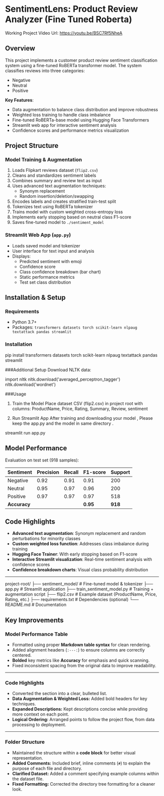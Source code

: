 # SentimentLens: Product Review Analyzer (Fine Tuned Roberta)

Working Project Video Url: https://youtu.be/BSC7Rf5NheA

## Overview
This project implements a customer product review sentiment classification system using a fine-tuned RoBERTa transformer model. The system classifies reviews into three categories:
- Negative
- Neutral
- Positive

**Key Features**:
- Data augmentation to balance class distribution and improve robustness
- Weighted loss training to handle class imbalance
- Fine-tuned RoBERTa-base model using Hugging Face Transformers
- Streamlit web app for interactive sentiment analysis
- Confidence scores and performance metrics visualization

## Project Structure

### Model Training & Augmentation
1. Loads Flipkart reviews dataset (`flip2.csv`)
2. Cleans and standardizes sentiment labels
3. Combines summary and review text as input
4. Uses advanced text augmentation techniques:
   - Synonym replacement
   - Random insertion/deletion/swapping
5. Encodes labels and creates stratified train-test split
6. Tokenizes text using RoBERTa tokenizer
7. Trains model with custom weighted cross-entropy loss
8. Implements early stopping based on neutral class F1-score
9. Saves fine-tuned model to `./sentiment_model`

### Streamlit Web App (`app.py`)
- Loads saved model and tokenizer
- User interface for text input and analysis
- Displays:
  - Predicted sentiment with emoji
  - Confidence score
  - Class confidence breakdown (bar chart)
  - Static performance metrics
  - Test set class distribution

## Installation & Setup

### Requirements
- Python 3.7+
- Packages: `transformers datasets torch scikit-learn nlpaug textattack pandas streamlit`

### Installation
pip install transformers datasets torch scikit-learn nlpaug textattack pandas streamlit



###Additional Setup
Download NLTK data:

import nltk
nltk.download('averaged_perceptron_tagger')
nltk.download('wordnet')


###Usage
1. Train the Model
Place dataset CSV (flip2.csv) in project root with columns:
ProductName, Price, Rating, Summary, Review, sentiment


2. Run Streamlit App
After training and downloading your model , Please keep the app.py and the model in same directory .

streamlit run app.py

## Model Performance
Evaluation on test set (918 samples):

| Sentiment | Precision | Recall | F1-score | Support |
|-----------|-----------|--------|----------|---------|
| Negative  | 0.92      | 0.91   | 0.91     | 200     |
| Neutral   | 0.95      | 0.97   | 0.96     | 200     |
| Positive  | 0.97      | 0.97   | 0.97     | 518     |
| **Accuracy** | | | **0.95** | **918** |

## Code Highlights
- **Advanced text augmentation**: Synonym replacement and random perturbations for minority classes
- **Custom weighted loss function**: Addresses class imbalance during training
- **Hugging Face Trainer**: With early stopping based on F1-score
- **Interactive Streamlit visualization**: Real-time sentiment analysis with confidence scores
- **Confidence breakdown charts**: Visual class probability distribution





***

project-root/
├── sentiment_model/         # Fine-tuned model & tokenizer
├── app.py                   # Streamlit application
├── train_sentiment_model.py # Training + augmentation script
├── flip2.csv                # Example dataset (ProductName, Price, Rating, etc.)
├── requirements.txt         # Dependencies (optional)
└── README.md                # Documentation

## Key Improvements

### Model Performance Table
* Formatted using proper **Markdown table syntax** for clean rendering.
* Added alignment headers (`:---:`) to ensure columns are correctly centered.
* **Bolded** key metrics like **Accuracy** for emphasis and quick scanning.
* Fixed inconsistent spacing from the original data to improve readability.

---

### Code Highlights
* Converted the section into a clear, bulleted list.
* **Data Augmentation & Weighted Loss:** Added bold headers for key techniques.
* **Expanded Descriptions:** Kept descriptions concise while providing more context on each point.
* **Logical Ordering:** Arranged points to follow the project flow, from data processing to deployment.

---

### Folder Structure
* Maintained the structure within a **code block** for better visual representation.
* **Added Comments:** Included brief, inline comments (`#`) to explain the purpose of each file and directory.
* **Clarified Dataset:** Added a comment specifying example columns within the dataset file.
* **Fixed Formatting:** Corrected the directory tree formatting for a cleaner look.

```bash
